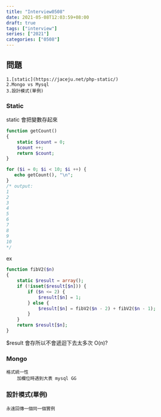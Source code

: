 ```yaml
---
title: "Interview0508"
date: 2021-05-08T12:03:59+08:00
draft: true
tags: ["interview"]
series: ["2021"]
categories: ["0508"]
---
```


## 問題

    1.[static](https://jaceju.net/php-static/)
    2.Mongo vs Mysql
    3.設計模式(單例)

### Static

static 會把變數存起來

```php
function getCount()
{
    static $count = 0;
    $count ++;
    return $count;
}

for ($i = 0; $i < 10; $i ++) {
   echo getCount(), "\n";
}
/* output:
1
2
3
4
5
6
7
8
9
10
*/
```

ex

```php
function fibV2($n)
{
    static $result = array();
    if (!isset($result[$n])) {
        if ($n <= 2) {
            $result[$n] = 1;
        } else {
            $result[$n] = fibV2($n - 2) + fibV2($n - 1);
        }
    }
    return $result[$n];
}
```

$result 會存所以不會遞迴下去太多次 O(n)?

### Mongo

    格式統一性
        加欄位時遇到大表 mysql GG

### 設計模式(單例)

    永遠回傳一個同一個實例
